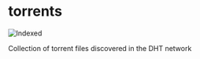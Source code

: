 torrents 
========
![Indexed](https://img.shields.io/badge/indexed-232380-blue)

Collection of torrent files discovered in the DHT network
